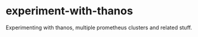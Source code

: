 # experiment-with-thanos
Experimenting with thanos, multiple prometheus clusters and related stuff.
